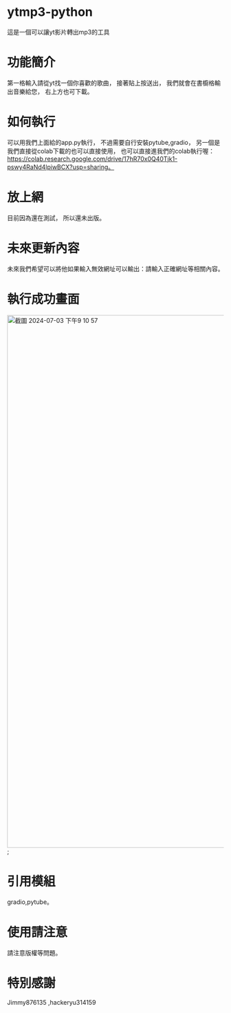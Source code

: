 # ytmp3-python
這是一個可以讓yt影片轉出mp3的工具
# 功能簡介
第一格輸入請從yt找一個你喜歡的歌曲，
接著貼上按送出，
我們就會在書櫥格輸出音樂給您，
右上方也可下載。
# 如何執行
可以用我們上面給的app.py執行，
不過需要自行安裝pytube,gradio，
另一個是我們直接從colab下載的也可以直接使用，
也可以直接進我們的colab執行喔：https://colab.research.google.com/drive/17hR70x0Q40Tjk1-pswy4RaNd4lpiwBCX?usp=sharing。
# 放上網
目前因為還在測試，
所以還未出版。
# 未來更新內容
未來我們希望可以將他如果輸入無效網址可以輸出：請輸入正確網址等相關內容。
# 執行成功畫面 
<img width="1235" alt="截圖 2024-07-03 下午9 10 57" src="https://github.com/hackeryu314159/ytmp3-python/assets/125031865/7f31d647-0500-4578-9a66-4b08f021139a">;
# 引用模組
gradio,pytube。
# 使用請注意
請注意版權等問題。
# 特別感謝
Jimmy876135 ,hackeryu314159
